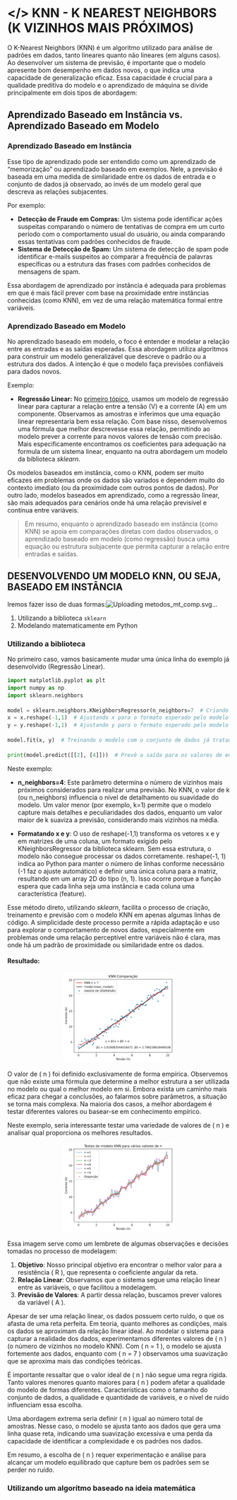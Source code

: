 # </> KNN - K NEAREST NEIGHBORS (K VIZINHOS MAIS PRÓXIMOS)
O K-Nearest Neighbors (KNN) é um algoritmo utilizado para análise de padrões em dados, tanto lineares quanto não lineares (em alguns casos). Ao desenvolver um sistema de previsão, é importante que o modelo apresente bom desempenho em dados novos, o que indica uma capacidade de generalização eficaz. Essa capacidade é crucial para a qualidade preditiva do modelo e o aprendizado de máquina se divide principalmente em dois tipos de abordagem:

## Aprendizado Baseado em Instância vs. Aprendizado Baseado em Modelo

### Aprendizado Baseado em Instância
Esse tipo de aprendizado pode ser entendido como um aprendizado de “memorização” ou aprendizado baseado em exemplos. Nele, a previsão é baseada em uma medida de similaridade entre os dados de entrada e o conjunto de dados já observado, ao invés de um modelo geral que descreva as relações subjacentes. 

Por exemplo:
- **Detecção de Fraude em Compras:** Um sistema pode identificar ações suspeitas comparando o número de tentativas de compra em um curto período com o comportamento usual do usuário, ou ainda comparando essas tentativas com padrões conhecidos de fraude.
- **Sistema de Detecção de Spam:** Um sistema de detecção de spam pode identificar e-mails suspeitos ao comparar a frequência de palavras específicas ou a estrutura das frases com padrões conhecidos de mensagens de spam.

Essa abordagem de aprendizado por instância é adequada para problemas em que é mais fácil prever com base na proximidade entre instâncias conhecidas (como KNN), em vez de uma relação matemática formal entre variáveis.

### Aprendizado Baseado em Modelo
No aprendizado baseado em modelo, o foco é entender e modelar a relação entre as entradas e as saídas esperadas. Essa abordagem utiliza algoritmos para construir um modelo generalizável que descreve o padrão ou a estrutura dos dados. A intenção é que o modelo faça previsões confiáveis para dados novos.

Exemplo:
- **Regressão Linear:** No [primeiro tópico](https://github.com/well1ngt0nso/APRENDIZADO_DE_MAQUINA/tree/main/1-REGRESSAO_LINEAR#regress%C3%A3o-linear), usamos um modelo de regressão linear para capturar a relação entre a tensão (V) e a corrente (A) em um componente. Observamos as amostras e inferimos que uma equação linear representaria bem essa relação. Com base nisso, desenvolvemos uma fórmula que melhor descrevesse essa relação, permitindo ao modelo prever a corrente para novos valores de tensão com precisão. Mais especificamente encontramos os coeficientes para adequação na formula de um sistema linear, enquanto na outra abordagem um modelo da biblioteca *sklearn*.

Os modelos baseados em instância, como o KNN, podem ser muito eficazes em problemas onde os dados são variados e dependem muito do contexto imediato (ou da proximidade com outros pontos de dados). Por outro lado, modelos baseados em aprendizado, como a regressão linear, são mais adequados para cenários onde há uma relação previsível e contínua entre variáveis.

> Em resumo, enquanto o aprendizado baseado em instância (como KNN) se apoia em comparações diretas com dados observados, o aprendizado baseado em modelo (como regressão) busca uma equação ou estrutura subjacente que permita capturar a relação entre entradas e saídas.

## DESENVOLVENDO UM MODELO KNN, OU SEJA, BASEADO EM INSTÂNCIA

Iremos fazer isso de duas formas:![Uploading metodos_mt_comp.svg…]()

1. Utilizando a biblioteca `sklearn`
2. Modelando matematicamente em Python
   
### Utilizando a biblioteca

No primeiro caso, vamos basicamente mudar uma única linha do exemplo já desenvolvido (Regressão Linear).

```python
import matplotlib.pyplot as plt
import numpy as np
import sklearn.neighbors

model = sklearn.neighbors.KNeighborsRegressor(n_neighbors=7  # Criando modelo onde recebe como argumento o número de vizinhos mais próximos (n_neighbors); nesse caso, decidi por 7
x = x.reshape(-1,1)  # Ajustando x para o formato esperado pelo modelo (de (84,) para (84,1))
y = y.reshape(-1,1)  # Ajustando y para o formato esperado pelo modelo

model.fit(x, y)  # Treinando o modelo com o conjunto de dados já tratado

print(model.predict([[2], [4]]))  # Prevê a saída para os valores de entrada 2 e 4
```
Neste exemplo:

- **n_neighbors=4**: Este parâmetro determina o número de vizinhos mais próximos considerados para realizar uma previsão. No KNN, o valor de k (ou n_neighbors) influencia o nível de detalhamento ou suavidade do modelo. Um valor menor (por exemplo, k=1) permite que o modelo capture mais detalhes e peculiaridades dos dados, enquanto um valor maior de k suaviza a previsão, considerando mais vizinhos na média.

- **Formatando x e y**: O uso de reshape(-1,1) transforma os vetores x e y em matrizes de uma coluna, um formato exigido pelo KNeighborsRegressor da biblioteca sklearn. Sem essa estrutura, o modelo não consegue processar os dados corretamente. reshape(-1, 1) indica ao Python para manter o número de linhas conforme necessário (-1 faz o ajuste automático) e definir uma única coluna para a matriz, resultando em um array 2D do tipo (n, 1). Isso ocorre porque a função espera que cada linha seja uma instância e cada coluna uma característica (feature).

Esse método direto, utilizando *sklearn*, facilita o processo de criação, treinamento e previsão com o modelo KNN em apenas algumas linhas de código. A simplicidade deste processo permite a rápida adaptação e uso para explorar o comportamento de novos dados, especialmente em problemas onde uma relação perceptível entre variáveis não é clara, mas onde há um padrão de proximidade ou similaridade entre os dados.

#### Resultado: 

 <p align="center">
  <img src="PLOTS/comp.svg" width="50%" />
</p>


O valor de \( n \) foi definido exclusivamente de forma empírica. Observemos que não existe uma fórmula que determine a melhor estrutura a ser utilizada no modelo ou qual o melhor modelo em si. Embora exista um caminho mais eficaz para chegar a conclusões, ao falarmos sobre parâmetros, a situação se torna mais complexa. Na maioria dos casos, a melhor abordagem é testar diferentes valores ou basear-se em conhecimento empírico.

Neste exemplo, seria interessante testar uma variedade de valores de \( n \) e analisar qual proporciona os melhores resultados.

 <p align="center">
  <img src="PLOTS/n_neighbors.svg" width="50%" />
</p>



Essa imagem serve como um lembrete de algumas observações e decisões tomadas no processo de modelagem:

1. **Objetivo**: Nosso principal objetivo era encontrar o melhor valor para a resistência \( R \), que representa o coeficiente angular da reta.
2. **Relação Linear**: Observamos que o sistema segue uma relação linear entre as variáveis, o que facilitou a modelagem.
3. **Previsão de Valores**: A partir dessa relação, buscamos prever valores da variável \( A \).

Apesar de ser uma relação linear, os dados possuem certo ruído, o que os afasta de uma reta perfeita. Em teoria, quanto melhores as condições, mais os dados se aproximam da relação linear ideal. Ao modelar o sistema para capturar a realidade dos dados, experimentamos diferentes valores de \( n \) (o número de vizinhos no modelo KNN). Com \( n = 1 \), o modelo se ajusta fortemente aos dados, enquanto com \( n = 7 \) observamos uma suavização que se aproxima mais das condições teóricas.

É importante ressaltar que o valor ideal de \( n \) não segue uma regra rígida. Tanto valores menores quanto maiores para \( n \) podem afetar a qualidade do modelo de formas diferentes. Características como o tamanho do conjunto de dados, a qualidade e quantidade de variáveis, e o nível de ruído influenciam essa escolha.

Uma abordagem extrema seria definir \( n \) igual ao número total de amostras. Nesse caso, o modelo se ajusta tanto aos dados que gera uma linha quase reta, indicando uma suavização excessiva e uma perda da capacidade de identificar a complexidade e os padrões nos dados.

Em resumo, a escolha de \( n \) requer experimentação e análise para alcançar um modelo equilibrado que capture bem os padrões sem se perder no ruído.


### Utilizando um algorítmo baseado na ideia matemática 
